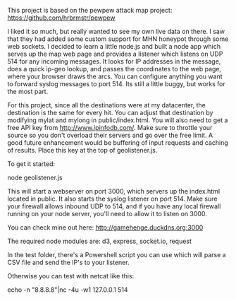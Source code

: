 This project is based on the pewpew attack map project: https://github.com/hrbrmstr/pewpew

I liked it so much, but really wanted to see my own live data on there. I saw that they had added some custom support for MHN honeypot through some web sockets. I decided to learn a little node.js and built a node app which serves up the map web page and provides a listener which listens on UDP 514 for any incoming messages. It looks for IP addresses in the message, does a quick ip-geo lookup, and passes the coordinates to the web page, where your browser draws the arcs. You can configure anything you want to forward syslog messages to port 514. Its still a little buggy, but works for the most part.

For this project, since all the destinations were at my datacenter, the destination is the same for every hit. You can adjust that destination by modifying mylat and mylong in public/index.html. You will also need to get a free API key from http://www.ipinfodb.com/. Make sure to throttle your source so you don't overload their servers and go over the free limit. A good future enhancement would be buffering of input requests and caching of results. Place this key at the top of geolistener.js.

To get it started:

node geolistener.js

This will start a webserver on port 3000, which servers up the index.html located in public. It also starts the syslog listener on port 514. Make sure your firewall allows inbound UDP to 514, and if you have any local firewall running on your node server, you'll need to allow it to listen on 3000.

You can check mine out here: http://gamehenge.duckdns.org:3000

The required node modules are: d3, express, socket.io, request

In the test folder, there's a Powershell script you can use which will parse a CSV file and send the IP's to your listener.

Otherwise you can test with netcat like this:

echo -n "8.8.8.8"|nc -4u -w1 127.0.0.1 514
